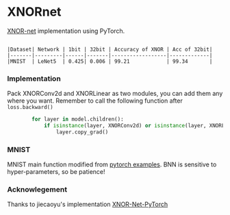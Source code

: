 # XNORnet

[XNOR-net](https://arxiv.org/pdf/1603.05279.pdf) implementation using PyTorch.



```

|Dataset| Network | 1bit | 32bit | Accuracy of XNOR | Acc of 32bit|
|-------|---------|------|-------|------------------|-------------|
|MNIST  | LeNet5  | 0.425| 0.006 | 99.21            | 99.34       |
```

### Implementation

Pack XNORConv2d and XNORLinear as two modules, you can add them any where you want. Remember to call the following function after ```loss.backward()```

```python
        for layer in model.children():
            if isinstance(layer, XNORConv2d) or isinstance(layer, XNORLinear):
                layer.copy_grad()
```



### MNIST

MNIST main function modified from [pytorch examples](https://github.com/pytorch/examples/tree/master/mnist). BNN is sensitive to hyper-parameters, so be patience!





### Acknowlegement

Thanks to jiecaoyu's implementation [XNOR-Net-PyTorch](https://github.com/jiecaoyu/XNOR-Net-PyTorch)


